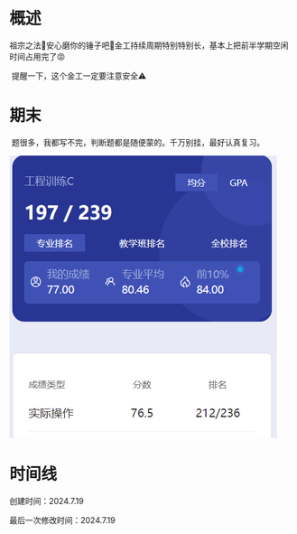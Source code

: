 # 概述

​	祖宗之法🤣安心磨你的锤子吧🤣金工持续周期特别特别长，基本上把前半学期空闲时间占用完了😡

​	提醒一下，这个金工一定要注意安全⚠️

# 期末

​	题很多，我都写不完，判断题都是随便蒙的。千万别挂，最好认真复习。

![image-20240719224439845](工程训练C-assets/image-20240719224439845.png)

# 时间线

创建时间：2024.7.19

最后一次修改时间：2024.7.19
